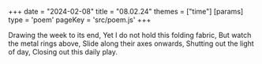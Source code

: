 +++
date = "2024-02-08"
title = "08.02.24"
themes = ["time"]
[params]
  type = 'poem'
  pageKey = 'src/poem.js'
+++

Drawing the week to its end,
Yet I do not hold this folding fabric,
But watch the metal rings above,
Slide along their axes onwards,
Shutting out the light of day,
Closing out this daily play.
